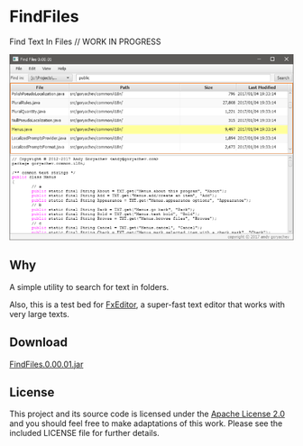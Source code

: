 # FindFiles

Find Text In Files // WORK IN PROGRESS

![screenshot](https://github.com/andy-goryachev/FindFiles/blob/master/doc/screenshot.png)

## Why

A simple utility to search for text in folders.

Also, this is a test bed for 
[FxEditor](https://github.com/andy-goryachev/FxEditor),
a super-fast text editor that works with very large texts. 

## Download

[FindFiles.0.00.01.jar](https://github.com/andy-goryachev/FindFiles/raw/master/releases/FindFiles.0.00.01.jar)

## License

This project and its source code is licensed under the [Apache License 2.0](http://www.apache.org/licenses/LICENSE-2.0) and you should feel free to make adaptations of this work. Please see the included LICENSE file for further details.

